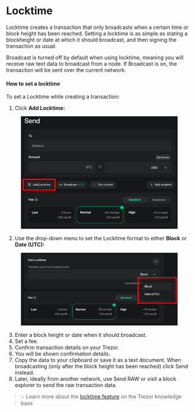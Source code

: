 # Locktime

Locktime creates a transaction that only broadcasts when a certain time or block height has been reached. Setting a locktime is as simple as stating a blockheight or date at which it should broadcast, and then signing the transaction as usual.

Broadcast is turned off by default when using locktime, meaning you will receive raw text data to broadcast from a node. If Broadcast is on, the transaction will be sent over the current network.

#### How to set a locktime

To set a Locktime while creating a transaction:

1. Click **Add Locktime:**

<figure><img src="../../../.gitbook/assets/Send_Add-Locktime-HL.png" alt=""><figcaption></figcaption></figure>

2. Use the drop-down menu to set the Locktime format to either **Block** or **Date (UTC):**&#x20;

<figure><img src="../../../.gitbook/assets/Add-Locktime-Menu-HL.png" alt=""><figcaption></figcaption></figure>

3. Enter a block height or date when it should broadcast.
4. Set a fee.
5. Confirm transaction details on your Trezor.
6. You will be shown confirmation details.
7. Copy the data to your clipboard or save it as a text document. When broadcasting (only after the block height has been reached) click Send instead.
8. Later, ideally from another network, use Send RAW or visit a block explorer to send the raw transaction data.

> 💡 Learn more about the [locktime feature](https://trezor.io/learn/a/locktime-in-trezor-suite-app) on the Trezor knowledge base
